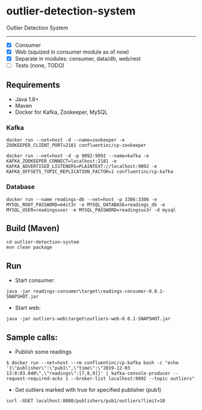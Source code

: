 # outlier-detection-system
Outlier Detection System

***
- [x] Consumer
- [x] Web (squized in consumer module as of now)
- [x] Separate in modules: consumer, data/db, web/rest
- [ ] Tests (none, TODO)

## Requirements

* Java 1.8+
* Maven
* Docker for Kafka, Zookeeper, MySQL

### Kafka

```console
docker run --net=host -d --name=zookeeper -e ZOOKEEPER_CLIENT_PORT=2181 confluentinc/cp-zookeeper
```

```console
docker run --net=host -d -p 9092:9092 --name=kafka -e KAFKA_ZOOKEEPER_CONNECT=localhost:2181 -e KAFKA_ADVERTISED_LISTENERS=PLAINTEXT://localhost:9092 -e KAFKA_OFFSETS_TOPIC_REPLICATION_FACTOR=1 confluentinc/cp-kafka
```

### Database

```console
docker run --name readings-db --net=host -p 3306:3306 -e MYSQL_ROOT_PASSWORD=m4st3r -e MYSQL_DATABASE=readings_db -e MYSQL_USER=readingsuser -e MYSQL_PASSWORD=readingsus3r -d mysql
```

## Build (Maven)

```console
cd outlier-detection-system
mvn clean package
```

## Run

* Start consumer:
```console
java -jar readings-consumer\target\readings-consumer-0.0.1-SNAPSHOT.jar 
```

* Start web:
```console
java -jar outliers-web\target\outliers-web-0.0.1-SNAPSHOT.jar
```

## Sample calls:

* Publish some readings
```console
$ docker run --net=host --rm confluentinc/cp-kafka bash -c "echo '{\"publisher\":\"pub1\",\"time\":\"2019-12-03 13:8:03.040\",\"readings\":[7,8,9]}' | kafka-console-producer --request-required-acks 1 --broker-list localhost:9092 --topic outliers"
```

* Get outliers marked with true for specified publisher (pub1)
```console
curl -XGET localhost:8080/publishers/pub1/outliers?limit=10
```
